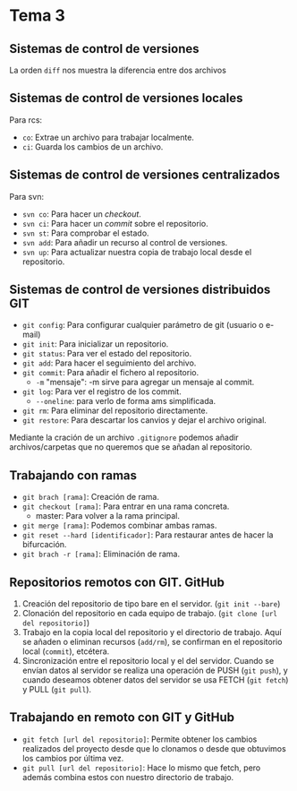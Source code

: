 # Tema 3

## Sistemas de control de versiones

La orden `diff` nos muestra la diferencia entre dos archivos

## Sistemas de control de versiones locales

Para rcs:

- `co`: Extrae un archivo para trabajar localmente.
- `ci`: Guarda los cambios de un archivo.

## Sistemas de control de versiones centralizados

Para svn:

- `svn co`: Para hacer un *checkout*.
- `svn ci`: Para hacer un *commit* sobre el repositorio.
- `svn st`: Para comprobar el estado.
- `svn add`: Para añadir un recurso al control de versiones.
- `svn up`: Para actualizar nuestra copia de trabajo local desde el repositorio.

## Sistemas de control de versiones distribuidos GIT

- `git config`: Para configurar cualquier parámetro de git (usuario o e-mail)
- `git init`: Para inicializar un repositorio.
- `git status`: Para ver el estado del repositorio.
- `git add`: Para hacer el seguimiento del archivo.
- `git commit`: Para añadir el fichero al repositorio.
  - `-m` "mensaje": -m sirve para agregar un mensaje al commit.
- `git log`: Para ver el registro de los commit.
  - `--oneline`: para verlo de forma ams simplificada.
- `git rm`: Para eliminar del repositorio directamente.
- `git restore`: Para descartar los canvios y dejar el archivo original.

Mediante la cración de un archivo `.gitignore` podemos añadir archivos/carpetas que no queremos que se añadan al repositorio.

## Trabajando con ramas

- `git brach [rama]`: Creación de rama.
- `git checkout [rama]`: Para entrar en una rama concreta.
  - master: Para volver a la rama principal.
- `git merge [rama]`: Podemos combinar ambas ramas.
- `git reset --hard [identificador]`: Para restaurar antes de hacer la bifurcación.
- `git brach -r [rama]`: Eliminación de rama.

## Repositorios remotos con GIT. GitHub

1. Creación del repositorio de tipo bare en el servidor. (`git init --bare`)
2. Clonación del repositorio en cada equipo de trabajo. (`git clone [url del repositorio]`)
3. Trabajo en la copia local del repositorio y el directorio de trabajo. Aquí se añaden o eliminan recursos (`add/rm`), se confirman en el repositorio local (`commit`), etcétera.
4. Sincronización entre el repositorio local y el del servidor. Cuando se envían datos al servidor se realiza una operación de PUSH (`git push`), y cuando deseamos obtener datos del servidor se usa FETCH (`git fetch`) y PULL (`git pull`).

## Trabajando en remoto con GIT y GitHub

- `git fetch [url del repositorio]`: Permite obtener los cambios realizados del proyecto desde que lo clonamos o desde que obtuvimos los cambios por última vez.
- `git pull [url del repositorio]`: Hace lo mismo que fetch, pero además combina estos con nuestro directorio de trabajo.
